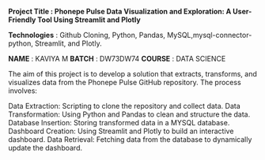 **Project Title : Phonepe Pulse Data Visualization and Exploration:
                  A User-Friendly Tool Using Streamlit and Plotly**

**Technologies** : Github Cloning, Python, Pandas, MySQL,mysql-connector-python, Streamlit, and Plotly.

**NAME** : KAVIYA M
**BATCH** : DW73DW74
**COURSE** : DATA SCIENCE

The aim of this project is to develop a solution that extracts, transforms, and visualizes data from the Phonepe Pulse GitHub repository. The process involves:

Data Extraction: Scripting to clone the repository and collect data.
Data Transformation: Using Python and Pandas to clean and structure the data.
Database Insertion: Storing transformed data in a MYSQL database.
Dashboard Creation: Using Streamlit and Plotly to build an interactive dashboard.
Data Retrieval: Fetching data from the database to dynamically update the dashboard.
